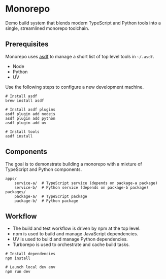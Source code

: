 # Monorepo

Demo build system that blends modern TypeScript and Python tools into a single, streamlined monorepo toolchain.

## Prerequisites

Monorepo uses [asdf](https://asdf-vm.com/) to manage a short list of top level tools in `~/.asdf`.

* Node
* Python
* UV

Use the following steps to configure a new development machine.

```shell
# Install asdf
brew install asdf

# Install asdf plugins
asdf plugin add nodejs
asdf plugin add python
asdf plugin add uv

# Install tools
asdf install
```

## Components

The goal is to demonstrate building a monorepo with a mixture of TypeScript and Python components.

```
apps/
    service-a/  # TypeScript service (depends on package-a package)
    service-b/  # Python service (depends on package-b package)
packages/
    package-a/  # TypeScript package
    package-b/  # Python package
```

## Workflow

* The build and test workflow is driven by npm at the top level.
* npm is used to build and manage JavaScript dependencies.
* UV is used to build and manage Python dependencies.
* Turborepo is used to orchestrate and cache build tasks.

```shell
# Install dependencies
npm install

# Launch local dev env
npm run dev
```


